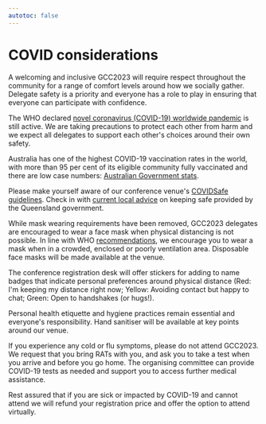 ```yaml
---
autotoc: false
---
```


<slot name="/events/gcc2023/header" />

# COVID considerations

A welcoming and inclusive GCC2023 will require respect throughout the community
for a range of comfort levels around how we socially gather. Delegate safety is
a priority and everyone has a role to play in ensuring that everyone can
participate with confidence. 

The WHO declared [novel coronavirus (COVID-19) worldwide
pandemic](https://www.who.int/director-general/speeches/detail/who-director-general-s-opening-remarks-at-the-media-briefing-on-covid-19---11-march-2020)
is still active. We are taking precautions to protect each other from harm and
we expect all delegates to support each other's choices around their own safety.

Australia has one of the highest COVID-19 vaccination rates in the world, with
more than 95 per cent of its eligible community fully vaccinated and there are
low case numbers: [Australian Government
stats](https://www.health.gov.au/health-alerts/covid-19/case-numbers-and-statistics?language=und).

Please make yourself aware of our conference venue's [COVIDSafe
guidelines](https://www.thecube.qut.edu.au/visit/covidsafe-guidelines). Check in
with [current local
advice](https://www.qld.gov.au/health/conditions/health-alerts/coronavirus-covid-19/health-advice/traffic-light-advice)
on keeping safe provided by the Queensland government.

While mask wearing requirements have been removed, GCC2023 delegates are
encouraged to wear a face mask when physical distancing is not possible. In line
with WHO
[recommendations](https://www.who.int/news-room/questions-and-answers/item/coronavirus-disease-covid-19-masks#:~:text=To%20help%20reduce%20the%20spread,are%20unable%20to%20maintain%20distance),
we encourage you to wear a mask when in a crowded, enclosed or poorly
ventilation area. Disposable face masks will be made available at the venue.

The conference registration desk will offer stickers for adding to name badges
that indicate personal preferences around physical distance (Red: I'm keeping my
distance right now; Yellow: Avoiding contact but happy to chat; Green: Open to
handshakes (or hugs!). 

Personal health etiquette and hygiene practices remain essential and everyone's
responsibility. Hand sanitiser will be available at key points around our venue. 

If you experience any cold or flu symptoms, please do not attend GCC2023. We
request that you bring RATs with you, and ask you to take a test when you arrive
and before you go home. The organising committee can provide COVID-19 tests as
needed and support you to access further medical assistance.

Rest assured that if you are sick or impacted by COVID-19 and cannot attend we
will refund your registration price and offer the option to attend virtually.
